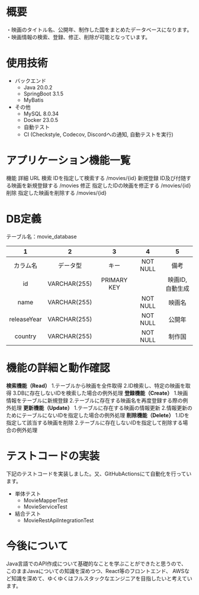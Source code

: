 # 概要
・映画のタイトル名、公開年、制作した国をまとめたデータベースになります。
・映画情報の検索、登録、修正、削除が可能となっています。

# 使用技術
* バックエンド
  * Java 20.0.2
  * SpringBoot 3.1.5
  * MyBatis
* その他
  * MySQL 8.0.34
  * Docker 23.0.5
  * 自動テスト
  * CI (Checkstyle, Codecov, Discordへの通知, 自動テストを実行)

# アプリケーション機能一覧
機能	詳細	URL
検索	IDを指定して検索する	/movies/{id}
新規登録	ID及び付随する映画を新規登録する	/movies
修正	指定したIDの映画を修正する	/movies/{id}
削除	指定した映画を削除する	/movies/{id}
# DB定義
テーブル名：movie_database

|1|2|3|4|5|
|:-:|:-:|:-:|:-:|:-:|
|カラム名 |	データ型 | キー | NOT NULL | 備考|
|id |	VARCHAR(255) |	PRIMARY KEY | |映画ID,自動生成|
|name |	VARCHAR(255) | |	NOT NULL | 映画名|
|releaseYear |	VARCHAR(255) | | NOT NULL |	公開年|
|country |	VARCHAR(255) | | NOT NULL |	制作国|

# 機能の詳細と動作確認
**検索機能（Read）**
1.テーブルから映画を全件取得
2.ID検索し、特定の映画を取得
3.DBに存在しないIDを検索した場合の例外処理
**登録機能（Create）**
1.映画情報をテーブルに新規登録
2.テーブルに存在する映画名を再度登録する際の例外処理
**更新機能（Update）**
1.テーブルに存在する映画の情報更新
2.情報更新のためにテーブルにないIDを指定した場合の例外処理
**削除機能（Delete）**
1.IDを指定して該当する映画を削除
2.テーブルに存在しないIDを指定して削除する場合の例外処理
# テストコードの実装
下記のテストコードを実装しました。又、GitHubActionsにて自動化を行っています。

* 単体テスト
  * MovieMapperTest
  * MovieServiceTest
* 結合テスト
  * MovieRestApiIntegrationTest

# 今後について
Java言語でのAPI作成について基礎的なことを学ぶことができたと思うので、
このままJavaについての知識を深めつつ、React等のフロントエンド、
AWSなど知識を深めて、ゆくゆくはフルスタックなエンジニアを目指したいと考えています。
